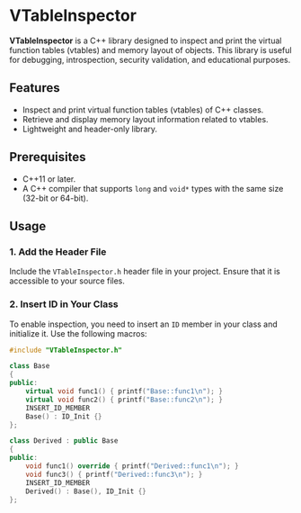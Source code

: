 # VTableInspector

**VTableInspector** is a C++ library designed to inspect and print the virtual function tables (vtables) and memory layout of objects. This library is useful for debugging, introspection, security validation, and educational purposes.

## Features

- Inspect and print virtual function tables (vtables) of C++ classes.
- Retrieve and display memory layout information related to vtables.
- Lightweight and header-only library.

## Prerequisites

- C++11 or later.
- A C++ compiler that supports `long` and `void*` types with the same size (32-bit or 64-bit).

## Usage

### 1. Add the Header File

Include the `VTableInspector.h` header file in your project. Ensure that it is accessible to your source files.

### 2. Insert ID in Your Class

To enable inspection, you need to insert an `ID` member in your class and initialize it. Use the following macros:

```cpp
#include "VTableInspector.h"

class Base
{
public:
    virtual void func1() { printf("Base::func1\n"); }
    virtual void func2() { printf("Base::func2\n"); }
    INSERT_ID_MEMBER
    Base() : ID_Init {}
};

class Derived : public Base
{
public:
    void func1() override { printf("Derived::func1\n"); }
    void func3() { printf("Derived::func3\n"); }
    INSERT_ID_MEMBER
    Derived() : Base(), ID_Init {}
};
